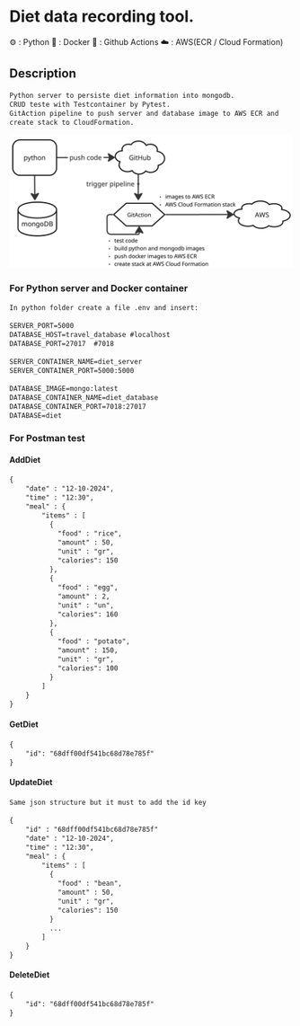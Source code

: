 # Diet data recording tool.

  ⚙️ : Python
  🐳 : Docker
  🧩 : Github Actions
  ☁️ : AWS(ECR / Cloud Formation)
  
## Description
    Python server to persiste diet information into mongodb.
    CRUD teste with Testcontainer by Pytest.
    GitAction pipeline to push server and database image to AWS ECR and create stack to CloudFormation.

![alt text](https://github.com/fabiose81/diet/blob/master/diet.jpg?raw=true)

### For Python server and Docker container
    In python folder create a file .env and insert:

    SERVER_PORT=5000
    DATABASE_HOST=travel_database #localhost
    DATABASE_PORT=27017  #7018

    SERVER_CONTAINER_NAME=diet_server
    SERVER_CONTAINER_PORT=5000:5000

    DATABASE_IMAGE=mongo:latest
    DATABASE_CONTAINER_NAME=diet_database
    DATABASE_CONTAINER_PORT=7018:27017
    DATABASE=diet

### For Postman test

#### AddDiet

    {
        "date" : "12-10-2024",
        "time" : "12:30",
        "meal" : {
            "items" : [
              {
              	"food" : "rice",
			    "amount" : 50,
			    "unit" : "gr",
			    "calories": 150
              },
              {
              	"food" : "egg",
			    "amount" : 2,
			    "unit" : "un",
			    "calories": 160
              },
              {
              	"food" : "potato",
			    "amount" : 150,
			    "unit" : "gr",
			    "calories": 100
              }
            ]          
        }
    }

#### GetDiet

    {
        "id": "68dff00df541bc68d78e785f"
    }

#### UpdateDiet

    Same json structure but it must to add the id key

    {
        "id" : "68dff00df541bc68d78e785f"
        "date" : "12-10-2024",
        "time" : "12:30",
        "meal" : {
            "items" : [
              {
              	"food" : "bean",
			    "amount" : 50,
			    "unit" : "gr",
			    "calories": 150
              }
              ...
            ]          
        }
    }

#### DeleteDiet

    {
        "id": "68dff00df541bc68d78e785f"
    }


  
